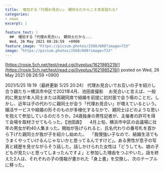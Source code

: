 ```yaml
---
title:  増加する「代理お見合い」　親同士だからこそ本音語れる? 
categories:
- news
excerpt: |
  
feature_text: |
  ##  増加する「代理お見合い」　親同士だから...
  Wed, 26 May 2021 08:26:59  +0900
feature_image: "https://picsum.photos/2560/600?image=733"
image: "https://picsum.photos/2560/600?image=733"
---
```


[https://rosie.5ch.net/test/read.cgi/liveplus/1621985219/](https://rosie.5ch.net/test/read.cgi/liveplus/1621985219/)
posted on Wed, 26 May 2021 08:26:59  +0900

<!--more-->

2021/5/25 18:19（最終更新 5/25 20:24） 代理お見合いでお互いの子を紹介し合う親たち＝横浜市中区で2021年4月、池田直撮影 　お見合いと言えば、一般的に男女が本人同士または両親同席で結婚を前提に初対面で会う場のことだ。しかし、近年は子の代わりに親同士が会う「代理お見合い」が増えているという。婚活サービスや結婚の形そのものが多様化するなかで、親同士はどのような思いを抱えて参加しているのだろうか。24歳独身の男性記者が、主催者の許可を得て会場を取材させてもらった。【池田直】 　4月上旬、横浜市中区の会議場に壮年の男女が約40人集まった。開始が告げられると、氏名代わりの番号札を首から下げた親同士が我が子を紹介し始めた。 　「我慢強い子なので、結婚生活でもうまくやっていけるんじゃないかと思ってるんですけど」。ある男性が息子の写真と経歴を見せながらそう話した。話しかけられた女性は「どうしても、娘の子どもが見たいと思ってしまったんですよ」と参加した理由をつぶやいた。話を終えた2人は、それぞれの子の情報が書かれた「身上書」を交換し、次のテーブルに移った。
